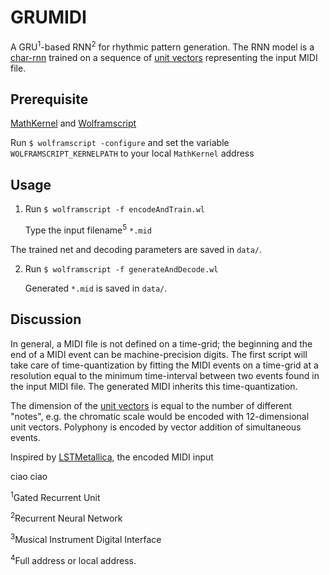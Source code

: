 # GRUMIDI

A GRU<sup>1</sup>-based RNN<sup>2</sup> for rhythmic pattern generation.
The RNN model is a
[char-rnn](http://karpathy.github.io/2015/05/21/rnn-effectiveness/)
trained on a sequence of
[unit vectors](https://en.wikipedia.org/wiki/Unit_vector)
representing the input MIDI file.


## Prerequisite
[MathKernel](https://www.wolfram.com/cdf-player) and
[Wolframscript](https://www.wolfram.com/wolframscript)

Run `$ wolframscript -configure` and set the variable `WOLFRAMSCRIPT_KERNELPATH` to your local `MathKernel` address


## Usage

1. Run `$ wolframscript -f encodeAndTrain.wl`

    Type the input filename<sup>5</sup> `*.mid`



The trained net and decoding parameters are saved in `data/`.


2. Run `$ wolframscript -f generateAndDecode.wl`

    Generated `*.mid` is saved in `data/`.



## Discussion

In general, a MIDI file is not defined on a time-grid; the beginning and the end of a MIDI event can be machine-precision digits.
The first script will take care of time-quantization by fitting the MIDI events on a time-grid at a resolution equal to the minimum time-interval between two events found in the input MIDI file.
The generated MIDI inherits this time-quantization.

The dimension of the [unit vectors](http://reference.wolfram.com/language/ref/UnitVector.html) is equal to the number of different "notes", e.g. the chromatic scale would be encoded with 12-dimensional unit vectors. Polyphony is encoded by vector addition of simultaneous events.

Inspired by [LSTMetallica](https://github.com/keunwoochoi/LSTMetallica), the encoded MIDI input


ciao ciao



<sup>1</sup>Gated Recurrent Unit

<sup>2</sup>Recurrent Neural Network

<sup>3</sup>Musical Instrument Digital Interface

<sup>4</sup>Full address or local address.
